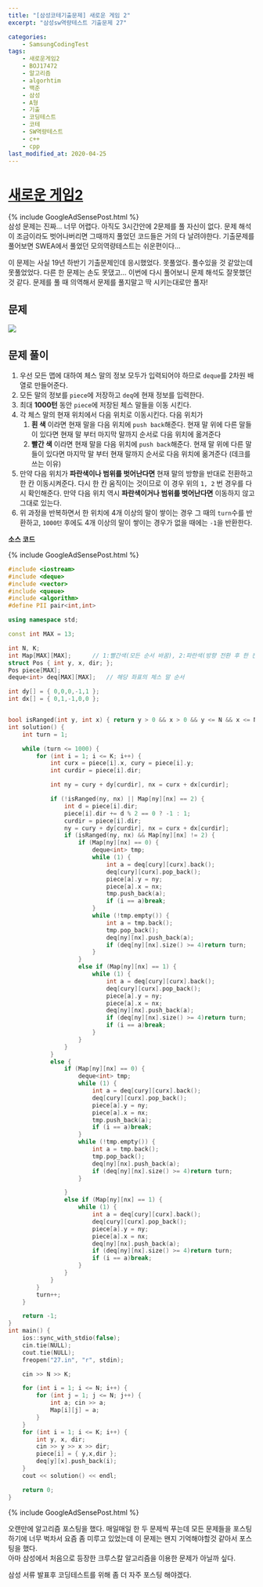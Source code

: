 ```yaml
---
title: "[삼성코테기출문제] 새로운 게임 2"
excerpt: "삼성sw역량테스트 기출문제 27"

categories:
    - SamsungCodingTest
tags:  
    - 새로운게임2
    - BOJ17472
    - 알고리즘
    - algorhtim
    - 백준
    - 삼성
    - A형
    - 기출
    - 코딩테스트
    - 코테
    - SW역량테스트
    - c++
    - cpp  
last_modified_at: 2020-04-25  
---  
```

  
# [새로운 게임2](https://www.acmicpc.net/problem/17837)  
{% include GoogleAdSensePost.html %}  
삼성 문제는 진짜... 너무 어렵다. 아직도 3시간안에 2문제를 풀 자신이 없다. 문제 해석이 조금이라도 벗어나버리면 그때까지 풀었던 코드들은 거의 다 날려야한다. 기출문제를 풀어보면 SWEA에서 풀었던 모의역량테스트는 쉬운편이다...

이 문제는 사실 19년 하반기 기출문제인데 응시했었다. 못풀었다. 풀수있을 것 같았는데 못풀었었다. 다른 한 문제는 손도 못댔고... 
이번에 다시 풀어보니 문제 해석도 잘못했던 것 같다.
문제를 풀 때 의역해서 문제를 풀지말고 딱 시키는대로만 풀자!
  
## 문제  
  
[![](/assets/Boj-samsung/2020-04-25-BOJ-Samsung-27-img01.png)](/assets/Boj-samsung/2020-04-25-BOJ-Samsung-27-img01.png)
  
## 문제 풀이  
1. 우선 모든 맵에 대하여 체스 말의 정보 모두가 입력되어야 하므로 `deque`를 2차원 배열로 만들어준다.
2. 모든 말의 정보를 `piece`에 저장하고 `deq`에 현재 정보를 입력한다.  
3. 최대 **1000턴** 동안 `piece`에 저장된 체스 말들을 이동 시킨다.
4. 각 체스 말의 현재 위치에서 다음 위치로 이동시킨다. 다음 위치가
   1. **흰 색** 이라면 현재 말을 다음 위치에 `push back`해준다.
   현재 말 위에 다른 말들이 있다면 현재 말 부터 마지막 말까지 순서로 다음 위치에 옮겨준다
   2. **빨간 색** 이라면 현재 말을 다음 위치에 `push back`해준다.
   현재 말 위에 다른 말들이 있다면 마지막 말 부터 현재 말까지 순서로 다음 위치에 옮겨준다
   (데크를 쓰는 이유)
5. 만약 다음 위치가 **파란색이나 범위를 벗어난다면** 현재 말의 방향을 반대로 전환하고 한 칸 이동시켜준다. 다시 한 칸 움직이는 것이므로 이 경우 위의 `1, 2` 번 경우를 다시 확인해준다. 만약 다음 위치 역시 **파란색이거나 범위를 벗어난다면** 이동하지 않고 그대로 있는다.  
6. 위 과정을 반복하면서 한 위치에 4개 이상의 말이 쌓이는 경우 그 때의 `turn`수를 반환하고, `1000턴` 후에도 4개 이상의 말이 쌓이는 경우가 없을 때에는 `-1`을 반환한다.  
   
  
__소스 코드__  
  
{% include GoogleAdSensePost.html %}  

```cpp
#include <iostream>
#include <deque>
#include <vector>
#include <queue>
#include <algorithm>
#define PII pair<int,int>

using namespace std;

const int MAX = 13;

int N, K;
int Map[MAX][MAX];		// 1:빨간색(모든 순서 바꿈), 2:파란색(방향 전환 후 한 칸)
struct Pos { int y, x, dir; };
Pos piece[MAX];
deque<int> deq[MAX][MAX];	// 해당 좌표의 체스 말 순서

int dy[] = { 0,0,0,-1,1 };
int dx[] = { 0,1,-1,0,0 };


bool isRanged(int y, int x) { return y > 0 && x > 0 && y <= N && x <= N; }
int solution() {
	int turn = 1;

	while (turn <= 1000) {
		for (int i = 1; i <= K; i++) {
			int curx = piece[i].x, cury = piece[i].y;
			int curdir = piece[i].dir;

			int ny = cury + dy[curdir], nx = curx + dx[curdir];

			if (!isRanged(ny, nx) || Map[ny][nx] == 2) {
				int d = piece[i].dir;
				piece[i].dir += d % 2 == 0 ? -1 : 1;
				curdir = piece[i].dir;
				ny = cury + dy[curdir], nx = curx + dx[curdir];
				if (isRanged(ny, nx) && Map[ny][nx] != 2) {
					if (Map[ny][nx] == 0) {
						deque<int> tmp;
						while (1) {
							int a = deq[cury][curx].back();
							deq[cury][curx].pop_back();
							piece[a].y = ny;
							piece[a].x = nx;
							tmp.push_back(a);
							if (i == a)break;
						}
						while (!tmp.empty()) {
							int a = tmp.back();
							tmp.pop_back();
							deq[ny][nx].push_back(a);
							if (deq[ny][nx].size() >= 4)return turn;
						}
					}
					else if (Map[ny][nx] == 1) {
						while (1) {
							int a = deq[cury][curx].back();
							deq[cury][curx].pop_back();
							piece[a].y = ny;
							piece[a].x = nx;
							deq[ny][nx].push_back(a);
							if (deq[ny][nx].size() >= 4)return turn;
							if (i == a)break;
						}
					}
				}
			}
			else {
				if (Map[ny][nx] == 0) {
					deque<int> tmp;
					while (1) {
						int a = deq[cury][curx].back();
						deq[cury][curx].pop_back();
						piece[a].y = ny;
						piece[a].x = nx;
						tmp.push_back(a);
						if (i == a)break;
					}
					while (!tmp.empty()) {
						int a = tmp.back();
						tmp.pop_back();
						deq[ny][nx].push_back(a);
						if (deq[ny][nx].size() >= 4)return turn;
					}

				}
				else if (Map[ny][nx] == 1) {
					while (1) {
						int a = deq[cury][curx].back();
						deq[cury][curx].pop_back();
						piece[a].y = ny;
						piece[a].x = nx;
						deq[ny][nx].push_back(a);
						if (deq[ny][nx].size() >= 4)return turn;
						if (i == a)break;
					}
				}
			}
		}
		turn++;
	}

	return -1;
}
int main() {
	ios::sync_with_stdio(false);
	cin.tie(NULL);
	cout.tie(NULL);
	freopen("27.in", "r", stdin);

	cin >> N >> K;

	for (int i = 1; i <= N; i++) {
		for (int j = 1; j <= N; j++) {
			int a; cin >> a;
			Map[i][j] = a;
		}
	}
	for (int i = 1; i <= K; i++) {
		int y, x, dir;
		cin >> y >> x >> dir;
		piece[i] = { y,x,dir };
		deq[y][x].push_back(i);
	}
	cout << solution() << endl;

	return 0;
}
```  
{% include GoogleAdSensePost.html %}  
  
오랜만에 알고리즘 포스팅을 했다. 매일매일 한 두 문제씩 푸는데 모든 문제들을 포스팅하기에 너무 벅차서 요즘 좀 미루고 있었는데 이 문제는 왠지 기억해야할것 같아서 포스팅을 했다.  
아마 삼성에서 처음으로 등장한 크루스칼 알고리즘을 이용한 문제가 아닐까 싶다.  
  
삼성 서류 발표후 코딩테스트를 위해 좀 더 자주 포스팅 해야겠다.  